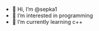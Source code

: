 - 👋 Hi, I’m @sepka1
- 👀 I’m interested in programming
- 🌱 I’m currently learning c++
<!---
sepka1/sepka1 is a ✨ special ✨ repository because its `README.md` (this file) appears on your GitHub profile.
You can click the Preview link to take a look at your changes.
--->
